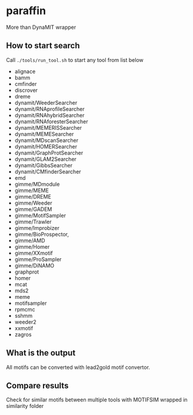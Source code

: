 # paraffin
More than DynaMIT wrapper

## How to start search
Call `./tools/run_tool.sh` to start any tool from list below

* alignace
* bamm
* cmfinder
* discrover
* dreme
* dynamit/WeederSearcher
* dynamit/RNAprofileSearcher
* dynamit/RNAhybridSearcher
* dynamit/RNAforesterSearcher
* dynamit/MEMERISSearcher
* dynamit/MEMESearcher
* dynamit/MDscanSearcher
* dynamit/HOMERSearcher
* dynamit/GraphProtSearcher
* dynamit/GLAM2Searcher
* dynamit/GibbsSearcher
* dynamit/CMfinderSearcher
* emd
* gimme/MDmodule
* gimme/MEME
* gimme/DREME
* gimme/Weeder
* gimme/GADEM
* gimme/MotifSampler
* gimme/Trawler
* gimme/Improbizer
* gimme/BioProspector,
* gimme/AMD
* gimme/Homer
* gimme/XXmotif
* gimme/ProSampler
* gimme/DiNAMO
* graphprot
* homer
* mcat
* mds2
* meme
* motifsampler
* rpmcmc
* sshmm
* weeder2
* xxmotif
* zagros

## What is the output
All motifs can be converted with lead2gold motif convertor.

## Compare results
Check for similar motifs between multiple tools with MOTIFSIM wrapped in similarity folder
